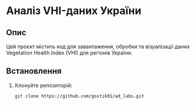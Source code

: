 # Аналіз VHI-даних України

## Опис
Цей проєкт містить код для завантаження, обробки та візуалізації даних Vegetation Health Index (VHI) для регіонів України.

## Встановлення
1. Клонуйте репозиторій:
   ```sh
   git clone https://github.com/gostik01/ad_labs.git
